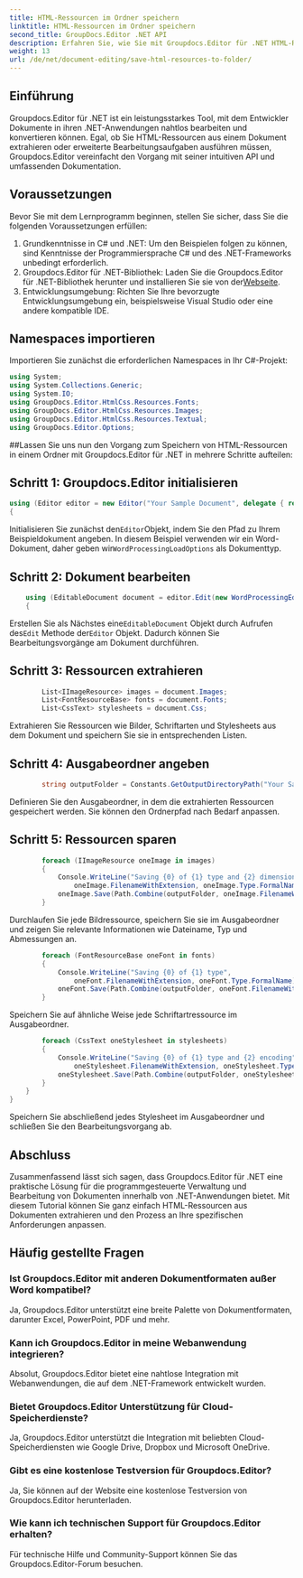 ```yaml
---
title: HTML-Ressourcen im Ordner speichern
linktitle: HTML-Ressourcen im Ordner speichern
second_title: GroupDocs.Editor .NET API
description: Erfahren Sie, wie Sie mit Groupdocs.Editor für .NET HTML-Ressourcen aus Dokumenten extrahieren. Dieses umfassende Tutorial bietet Entwicklern eine Schritt-für-Schritt-Anleitung.
weight: 13
url: /de/net/document-editing/save-html-resources-to-folder/
---
```

## Einführung
Groupdocs.Editor für .NET ist ein leistungsstarkes Tool, mit dem Entwickler Dokumente in ihren .NET-Anwendungen nahtlos bearbeiten und konvertieren können. Egal, ob Sie HTML-Ressourcen aus einem Dokument extrahieren oder erweiterte Bearbeitungsaufgaben ausführen müssen, Groupdocs.Editor vereinfacht den Vorgang mit seiner intuitiven API und umfassenden Dokumentation.
## Voraussetzungen
Bevor Sie mit dem Lernprogramm beginnen, stellen Sie sicher, dass Sie die folgenden Voraussetzungen erfüllen:
1. Grundkenntnisse in C# und .NET: Um den Beispielen folgen zu können, sind Kenntnisse der Programmiersprache C# und des .NET-Frameworks unbedingt erforderlich.
2.  Groupdocs.Editor für .NET-Bibliothek: Laden Sie die Groupdocs.Editor für .NET-Bibliothek herunter und installieren Sie sie von der[Webseite](https://releases.groupdocs.com/editor/net/).
3. Entwicklungsumgebung: Richten Sie Ihre bevorzugte Entwicklungsumgebung ein, beispielsweise Visual Studio oder eine andere kompatible IDE.

## Namespaces importieren
Importieren Sie zunächst die erforderlichen Namespaces in Ihr C#-Projekt:
```csharp
using System;
using System.Collections.Generic;
using System.IO;
using GroupDocs.Editor.HtmlCss.Resources.Fonts;
using GroupDocs.Editor.HtmlCss.Resources.Images;
using GroupDocs.Editor.HtmlCss.Resources.Textual;
using GroupDocs.Editor.Options;
```
##Lassen Sie uns nun den Vorgang zum Speichern von HTML-Ressourcen in einem Ordner mit Groupdocs.Editor für .NET in mehrere Schritte aufteilen:
## Schritt 1: Groupdocs.Editor initialisieren
```csharp
using (Editor editor = new Editor("Your Sample Document", delegate { return new WordProcessingLoadOptions(); }))
{
```
 Initialisieren Sie zunächst den`Editor`Objekt, indem Sie den Pfad zu Ihrem Beispieldokument angeben. In diesem Beispiel verwenden wir ein Word-Dokument, daher geben wir`WordProcessingLoadOptions` als Dokumenttyp.
## Schritt 2: Dokument bearbeiten
```csharp
	using (EditableDocument document = editor.Edit(new WordProcessingEditOptions()))
	{
```
 Erstellen Sie als Nächstes eine`EditableDocument` Objekt durch Aufrufen des`Edit` Methode der`Editor` Objekt. Dadurch können Sie Bearbeitungsvorgänge am Dokument durchführen.
## Schritt 3: Ressourcen extrahieren
```csharp
		List<IImageResource> images = document.Images;
		List<FontResourceBase> fonts = document.Fonts;
		List<CssText> stylesheets = document.Css;
```
Extrahieren Sie Ressourcen wie Bilder, Schriftarten und Stylesheets aus dem Dokument und speichern Sie sie in entsprechenden Listen.
## Schritt 4: Ausgabeordner angeben
```csharp
		string outputFolder = Constants.GetOutputDirectoryPath("Your Sample Document");
```
Definieren Sie den Ausgabeordner, in dem die extrahierten Ressourcen gespeichert werden. Sie können den Ordnerpfad nach Bedarf anpassen.
## Schritt 5: Ressourcen sparen
```csharp
		foreach (IImageResource oneImage in images)
		{
			Console.WriteLine("Saving {0} of {1} type and {2} dimensions",
				oneImage.FilenameWithExtension, oneImage.Type.FormalName, oneImage.LinearDimensions);
			oneImage.Save(Path.Combine(outputFolder, oneImage.FilenameWithExtension));
		}
```
Durchlaufen Sie jede Bildressource, speichern Sie sie im Ausgabeordner und zeigen Sie relevante Informationen wie Dateiname, Typ und Abmessungen an.
```csharp
		foreach (FontResourceBase oneFont in fonts)
		{
			Console.WriteLine("Saving {0} of {1} type",
				oneFont.FilenameWithExtension, oneFont.Type.FormalName);
			oneFont.Save(Path.Combine(outputFolder, oneFont.FilenameWithExtension));
		}
```
Speichern Sie auf ähnliche Weise jede Schriftartressource im Ausgabeordner.
```csharp
		foreach (CssText oneStylesheet in stylesheets)
		{
			Console.WriteLine("Saving {0} of {1} type and {2} encoding",
				oneStylesheet.FilenameWithExtension, oneStylesheet.Type.FormalName, oneStylesheet.Encoding);
			oneStylesheet.Save(Path.Combine(outputFolder, oneStylesheet.FilenameWithExtension));
		}
	}
}
```
Speichern Sie abschließend jedes Stylesheet im Ausgabeordner und schließen Sie den Bearbeitungsvorgang ab.

## Abschluss
Zusammenfassend lässt sich sagen, dass Groupdocs.Editor für .NET eine praktische Lösung für die programmgesteuerte Verwaltung und Bearbeitung von Dokumenten innerhalb von .NET-Anwendungen bietet. Mit diesem Tutorial können Sie ganz einfach HTML-Ressourcen aus Dokumenten extrahieren und den Prozess an Ihre spezifischen Anforderungen anpassen.
## Häufig gestellte Fragen
### Ist Groupdocs.Editor mit anderen Dokumentformaten außer Word kompatibel?
Ja, Groupdocs.Editor unterstützt eine breite Palette von Dokumentformaten, darunter Excel, PowerPoint, PDF und mehr.
### Kann ich Groupdocs.Editor in meine Webanwendung integrieren?
Absolut, Groupdocs.Editor bietet eine nahtlose Integration mit Webanwendungen, die auf dem .NET-Framework entwickelt wurden.
### Bietet Groupdocs.Editor Unterstützung für Cloud-Speicherdienste?
Ja, Groupdocs.Editor unterstützt die Integration mit beliebten Cloud-Speicherdiensten wie Google Drive, Dropbox und Microsoft OneDrive.
### Gibt es eine kostenlose Testversion für Groupdocs.Editor?
Ja, Sie können auf der Website eine kostenlose Testversion von Groupdocs.Editor herunterladen.
### Wie kann ich technischen Support für Groupdocs.Editor erhalten?
Für technische Hilfe und Community-Support können Sie das Groupdocs.Editor-Forum besuchen.